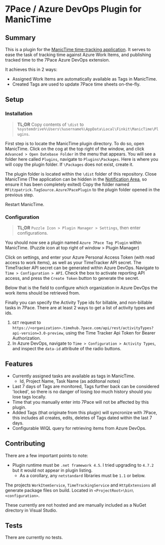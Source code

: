 # 7Pace / Azure DevOps Plugin for ManicTime

## Summary

This is a plugin for the [ManicTime time-tracking application](https://www.manictime.com/).
It serves to ease the task of tracking time against Azure Work Items,
and publishing tracked time to the 7Pace Azure DevOps extension.

It achieves this in 2 ways:

- Assigned Work Items are automatically available as Tags in ManicTime.
- Created Tags are used to update 7Pace time sheets on-the-fly.

## Setup

### Installation

> **TL;DR** Copy contents of `\dist` to `%systemdrive%\Users\%username%\AppData\Local\Finkit\ManicTime\Plugins`.

First step is to locate the ManicTime plugin directory. To do so, open ManicTime. Click on the cog at the top right of the window, and click
`Advanced > Open Datebase Folder` in the menu that appears. You will see a folder here called `Plugins`, navigate to `Plugins\Packages`. Here is where you will copy the plugin folder. If `\Packages` does not exist, create it.

The plugin folder is located within the `\dist` folder of this repository.
Close ManicTime (The application can be hidden in the [Notification Area](https://docs.microsoft.com/en-us/windows/desktop/uxguide/winenv-notification), so ensure it has been completely exited)
Copy the folder named `MFitzpatrick.TagSource.Azure7PacePlugin` to the plugin folder opened in the previous step. 

Restart ManicTime. 

### Configuration

> **TL;DR** `Puzzle Icon > Plugin Manager > Settings`, then enter
> configurations.

You should now see a plugin named `Azure 7Pace Tag Plugin` within
ManicTime. (Puzzle icon at top right of window > Plugin Manager)

Click on settings, and enter your Azure Personal Access Token (with read
access to work items), as well as your TimeTracker API secret. The
TimeTracker API secret can be generated within Azure DevOps. Navigate
to `Time > Configuration > API`. Check the box to activate reporting
API access, and press the `Create Token` button to generate the secret.

Below that is the field to configure which organization in Azure DevOps
the work items should be retrieved from.

Finally you can specify the Activity Type ids for billable, and
non-billable tasks in 7Pace. There are at least 2 ways to get a
list of activity types and ids.

1. `GET` request to `https://<organization>.timehub.7pace.com/api/rest/activityTypes?api-version=3.0-preview`,
   using the Time Tracker Api Token for Bearer Authorization.
2. In Azure DevOps, navigate to `Time > Configuration > Activity Types`,
   and inspect the `data-id` attribute of the radio buttons.

## Features

- Currently assigned tasks are available as tags in ManicTime.
  - Id, Project Name, Task Name (as additonal notes)
- Last 7 days of Tags are monitored, Tags further back can be
  considered 'locked', so there is no danger of losing _too_ much
  history should you lose tags locally.
- Time that you manually enter into 7Pace will not be affected
  by this plugin.
- Added Tags (that originate from this plugin) will syncronize with
  7Pace, this includes all creates, edits, deletes of Tags dated
  within the last 7 days.
- Configurable WIQL query for retrieving items from Azure DevOps.

## Contributing

There are a few important points to note:

- Plugin runtime must be `.net framework 4.5`. I tried upgrading to
  `4.7.2` but it would not appear in plugin listing.
  - As a corollary, any `netstandard` libraries must be `1.1` or below.

The projects `WorkItemService`, `TimeTrackingService` and `HttpExtensions`
all generate package files on build. Located in `<ProjectRoot>\bin\<configuration>`.

These currently are not hosted and are manually included as a NuGet
directory in Visual Studio.

## Tests

There are currently no tests.
